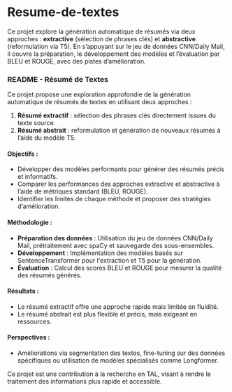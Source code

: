 # Resume-de-textes
Ce projet explore la génération automatique de résumés via deux approches : **extractive** (sélection de phrases clés) et **abstractive** (reformulation via T5). En s’appuyant sur le jeu de données CNN/Daily Mail, il couvre la préparation, le développement des modèles et l’évaluation par BLEU et ROUGE, avec des pistes d’amélioration.
### README - Résumé de Textes

Ce projet propose une exploration approfondie de la génération automatique de résumés de textes en utilisant deux approches : 

1. **Résumé extractif** : sélection des phrases clés directement issues du texte source.  
2. **Résumé abstrait** : reformulation et génération de nouveaux résumés à l’aide du modèle T5.

#### Objectifs :  
- Développer des modèles performants pour générer des résumés précis et informatifs.  
- Comparer les performances des approches extractive et abstractive à l’aide de métriques standard (BLEU, ROUGE).  
- Identifier les limites de chaque méthode et proposer des stratégies d’amélioration.

#### Méthodologie :  
- **Préparation des données** : Utilisation du jeu de données CNN/Daily Mail, prétraitement avec spaCy et sauvegarde des sous-ensembles.  
- **Développement** : Implémentation des modèles basés sur SentenceTransformer pour l'extraction et T5 pour la génération.  
- **Évaluation** : Calcul des scores BLEU et ROUGE pour mesurer la qualité des résumés générés.

#### Résultats :  
- Le résumé extractif offre une approche rapide mais limitée en fluidité.  
- Le résumé abstrait est plus flexible et précis, mais exigeant en ressources.  

#### Perspectives :  
- Améliorations via segmentation des textes, fine-tuning sur des données spécifiques ou utilisation de modèles spécialisés comme Longformer.  

Ce projet est une contribution à la recherche en TAL, visant à rendre le traitement des informations plus rapide et accessible.
